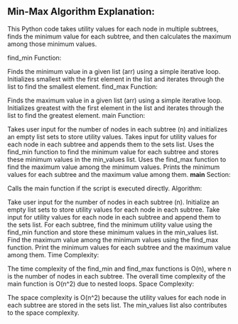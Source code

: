 ## Min-Max Algorithm Explanation:

This Python code takes utility values for each node in multiple subtrees, finds the minimum value for each subtree, and then calculates the maximum among those minimum values.

find_min Function:

Finds the minimum value in a given list (arr) using a simple iterative loop.
Initializes smallest with the first element in the list and iterates through the list to find the smallest element.
find_max Function:

Finds the maximum value in a given list (arr) using a simple iterative loop.
Initializes greatest with the first element in the list and iterates through the list to find the greatest element.
main Function:

Takes user input for the number of nodes in each subtree (n) and initializes an empty list sets to store utility values.
Takes input for utility values for each node in each subtree and appends them to the sets list.
Uses the find_min function to find the minimum value for each subtree and stores these minimum values in the min_values list.
Uses the find_max function to find the maximum value among the minimum values.
Prints the minimum values for each subtree and the maximum value among them.
__main__ Section:

Calls the main function if the script is executed directly.
Algorithm:

Take user input for the number of nodes in each subtree (n).
Initialize an empty list sets to store utility values for each node in each subtree.
Take input for utility values for each node in each subtree and append them to the sets list.
For each subtree, find the minimum utility value using the find_min function and store these minimum values in the min_values list.
Find the maximum value among the minimum values using the find_max function.
Print the minimum values for each subtree and the maximum value among them.
Time Complexity:

The time complexity of the find_min and find_max functions is O(n), where n is the number of nodes in each subtree.
The overall time complexity of the main function is O(n^2) due to nested loops.
Space Complexity:

The space complexity is O(n^2) because the utility values for each node in each subtree are stored in the sets list. The min_values list also contributes to the space complexity.
